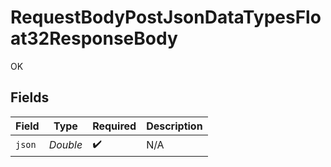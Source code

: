 # RequestBodyPostJsonDataTypesFloat32ResponseBody

OK


## Fields

| Field              | Type               | Required           | Description        |
| ------------------ | ------------------ | ------------------ | ------------------ |
| `json`             | *Double*           | :heavy_check_mark: | N/A                |